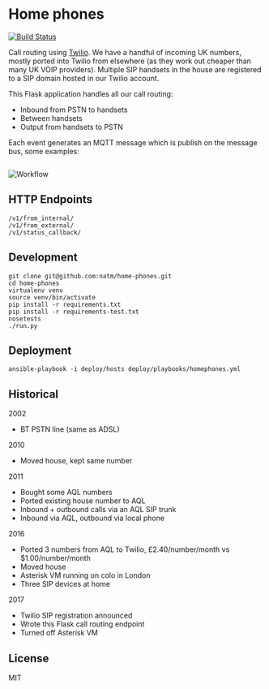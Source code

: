 # Home phones

[![Build Status](https://travis-ci.org/natm/home-phones.svg?branch=master)](https://travis-ci.org/natm/home-phones)

Call routing using [Twilio](http://www.twilio.com). We have a handful of incoming UK numbers, mostly ported into Twilio from elsewhere (as they work out cheaper than many UK VOIP providers). Multiple SIP handsets in the house are registered to a SIP domain hosted in our Twilio account.

This Flask application handles all our call routing:

* Inbound from PSTN to handsets
* Between handsets
* Output from handsets to PSTN

Each event generates an MQTT message which is publish on the message bus, some examples:

```

```

![Workflow](https://raw.github.com/natm/home-phones/master/docs/workflow.png)

## HTTP Endpoints

```
/v1/from_internal/
/v1/from_external/
/v1/status_callback/
```

## Development

```
git clone git@github.com:natm/home-phones.git
cd home-phones
virtualenv venv
source venv/bin/activate
pip install -r requirements.txt
pip install -r requirements-test.txt
nosetests
./run.py
```

## Deployment

```
ansible-playbook -i deploy/hosts deploy/playbooks/homephones.yml
```

## Historical



2002

* BT PSTN line (same as ADSL)

2010

* Moved house, kept same number

2011

* Bought some AQL numbers
* Ported existing house number to AQL
* Inbound + outbound calls via an AQL SIP trunk
* Inbound via AQL, outbound via local phone

2016

* Ported 3 numbers from AQL to Twilio, £2.40/number/month vs $1.00/number/month
* Moved house
* Asterisk VM running on colo in London
* Three SIP devices at home

2017

* Twilio SIP registration announced
* Wrote this Flask call routing endpoint
* Turned off Asterisk VM

## License

MIT
